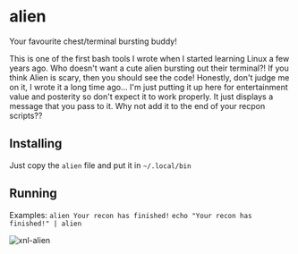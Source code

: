 # alien
Your favourite chest/terminal bursting buddy! 

This is one of the first bash tools I wrote when I started learning Linux a few years ago. Who doesn't want a cute alien bursting out their terminal?!
If you think Alien is scary, then you should see the code! Honestly, don't judge me on it, I wrote it a long time ago... I'm just putting it up here for entertainment value and posterity so don't expect it to work properly. It just displays a message that you pass to it. Why not add it to the end of your recpon scripts??

## Installing
Just copy the `alien` file and put it in `~/.local/bin`

## Running
Examples:
`alien Your recon has finished!`
`echo "Your recon has finished!" | alien`

![xnl-alien](https://user-images.githubusercontent.com/84544946/134825124-d370d805-5f39-4c5d-8bcd-9e36eaa35190.png)
